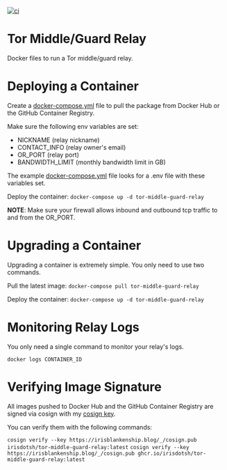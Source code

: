 [![ci](https://github.com/irisdotsh/tor-middle-guard-relay/actions/workflows/ci.yml/badge.svg)](https://github.com/irisdotsh/tor-middle-guard-relay/actions/workflows/ci.yml)

# Tor Middle/Guard Relay

Docker files to run a Tor middle/guard relay.

# Deploying a Container

Create a [docker-compose.yml](https://github.com/irisdotsh/tor-middle-guard-relay/blob/main/docker-compose.yml) file to pull the package from Docker Hub or the GitHub Container Registry.

Make sure the following env variables are set:
- NICKNAME (relay nickname)
- CONTACT_INFO (relay owner's email)
- OR_PORT (relay port)
- BANDWIDTH_LIMIT (monthly bandwidth limit in GB)

The example [docker-compose.yml](https://github.com/irisdotsh/tor-middle-guard-relay/blob/main/docker-compose.yml) file looks for a .env file with these variables set.

Deploy the container: `docker-compose up -d tor-middle-guard-relay`

**NOTE**: Make sure your firewall allows inbound and outbound tcp traffic to and from the OR_PORT.

# Upgrading a Container

Upgrading a container is extremely simple.  You only need to use two commands.

Pull the latest image: `docker-compose pull tor-middle-guard-relay`

Deploy the container: `docker-compose up -d tor-middle-guard-relay`

# Monitoring Relay Logs

You only need a single command to monitor your relay's logs.

`docker logs CONTAINER_ID`

# Verifying Image Signature

All images pushed to Docker Hub and the GitHub Container Registry are signed via cosign with my [cosign key](https://irisblankenship.blog/_/cosign.pub).

You can verify them with the following commands:

`cosign verify --key https://irisblankenship.blog/_/cosign.pub irisdotsh/tor-middle-guard-relay:latest`
`cosign verify --key https://irisblankenship.blog/_/cosign.pub ghcr.io/irisdotsh/tor-middle-guard-relay:latest`